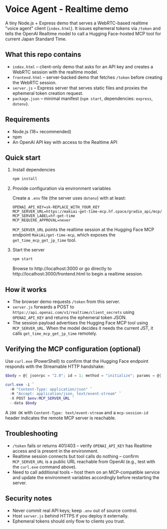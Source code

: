 # Voice Agent - Realtime demo

A tiny Node.js + Express demo that serves a WebRTC-based realtime "voice agent" client (`index.html`). It issues ephemeral tokens via `/token` and tells the OpenAI Realtime model to call a Hugging Face-hosted MCP tool for current Japan Standard Time.

## What this repo contains

- `index.html` – client-only demo that asks for an API key and creates a WebRTC session with the realtime model.
- `frontend.html` – server-backed demo that fetches `/token` before creating the WebRTC session.
- `server.js` – Express server that serves static files and proxies the ephemeral token creation request.
- `package.json` – minimal manifest (`npm start`, dependencies: `express`, `dotenv`).

## Requirements

- Node.js (18+ recommended)
- npm
- An OpenAI API key with access to the Realtime API

## Quick start

1. Install dependencies

    ```cmd
    npm install
    ```

2. Provide configuration via environment variables

    Create a `.env` file (the server uses `dotenv`) with at least:

    ```
    OPENAI_API_KEY=sk-REPLACE_WITH_YOUR_KEY
    MCP_SERVER_URL=https://makiai-get-time-mcp.hf.space/gradio_api/mcp/
    MCP_SERVER_LABEL=hf-get-time
    MCP_REQUIRE_APPROVAL=never
    ```

    `MCP_SERVER_URL` points the realtime session at the Hugging Face MCP endpoint `MakiAi/get-time-mcp`, which exposes the `get_time_mcp_get_jp_time` tool.

3. Start the server

    ```cmd
    npm start
    ```

    Browse to http://localhost:3000 or go directly to http://localhost:3000/frontend.html to begin a realtime session.

## How it works

- The browser demo requests `/token` from this server.
- `server.js` forwards a POST to `https://api.openai.com/v1/realtime/client_secrets` using `OPENAI_API_KEY` and returns the ephemeral token JSON.
- The session payload advertises the Hugging Face MCP tool using `MCP_SERVER_URL`. When the model decides it needs the current JST, it calls `get_time_mcp_get_jp_time` remotely.

## Verifying the MCP configuration (optional)

Use `curl.exe` (PowerShell) to confirm that the Hugging Face endpoint responds with the Streamable HTTP handshake:

```powershell
$body = @{ jsonrpc = "2.0"; id = 1; method = "initialize"; params = @{ protocolVersion = "2025-03-26"; clientInfo = @{ name = "curl"; version = "0.1" }; capabilities = @{} } } | ConvertTo-Json -Compress

curl.exe -i `
  -H "Content-Type: application/json" `
  -H "Accept: application/json, text/event-stream" `
  -X POST $env:MCP_SERVER_URL `
  --data $body
```

A `200 OK` with `Content-Type: text/event-stream` and a `mcp-session-id` header indicates the remote MCP server is reachable.

## Troubleshooting

- `/token` fails or returns 401/403 – verify `OPENAI_API_KEY` has Realtime access and is present in the environment.
- Realtime session connects but tool calls do nothing – confirm `MCP_SERVER_URL` is a public URL reachable from OpenAI (e.g., test with the `curl.exe` command above).
- Need to call additional tools – host them on an MCP-compatible service and update the environment variables accordingly before restarting the server.

## Security notes

- Never commit real API keys; keep `.env` out of source control.
- Host `server.js` behind HTTPS if you deploy it externally.
- Ephemeral tokens should only flow to clients you trust.
